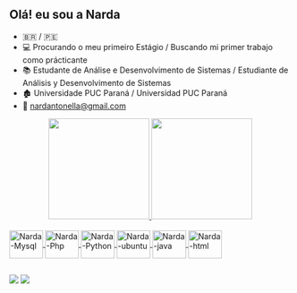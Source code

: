 ## Olá! eu sou a Narda
- 🇧🇷 / 🇵🇪
- 💻 Procurando o meu primeiro Estágio / Buscando mi primer trabajo como prácticante
- 📚 Estudante de Análise e Desenvolvimento de Sistemas / Estudiante de Análisis y Desenvolvimento de Sistemas
- 🏚️ Universidade PUC Paraná / Universidad PUC Paraná
- 📧 nardantonella@gmail.com
 <div>
<div align="center">
  <a href="https://github.com/Narda-Antonella">
  <img height="180em" src="https://github-readme-stats.vercel.app/api?username=Narda-Antonella&show_icons=true&theme=dracula&include_all_commits=true&count_private=true"/>
  <img height="180em" src="https://github-readme-stats.vercel.app/api/top-langs/?username=Narda-Antonella&layout=compact&langs_count=7&theme=dracula"/>
</div>
<div style="display: inline_block"><br>
  <img align="center" alt="Narda-Mysql" height="50" width="60" src="https://cdn.jsdelivr.net/gh/devicons/devicon/icons/mysql/mysql-original-wordmark.svg">
  <img align="center" alt="Narda-Php" height="50" width="60" src="https://cdn.jsdelivr.net/gh/devicons/devicon/icons/php/php-original.svg">
  <img align="center" alt="Narda-Python" height="50" width="60" src="https://cdn.jsdelivr.net/gh/devicons/devicon/icons/python/python-original-wordmark.svg">
  <img align="center" alt="Narda-ubuntu" height="50" width="60" src="https://cdn.jsdelivr.net/gh/devicons/devicon/icons/ubuntu/ubuntu-plain.svg">
  <img align="center" alt="Narda-java" height="50" width="60" src="https://cdn.jsdelivr.net/gh/devicons/devicon/icons/java/java-original-wordmark.svg">
  <img align="center" alt="Narda-html" height="50" width="60" src="https://cdn.jsdelivr.net/gh/devicons/devicon/icons/html5/html5-plain-wordmark.svg">
  
  ##
  
</div>  
<a href ="mailto:nardantonella@gmail.com"target="_blank"><img src="https://img.shields.io/badge/-Gmail-%23333?style=for-the-badge&logo=gmail&logoColor=white" target="_blank"></a>
<a href="https://www.linkedin.com/in/nardaantonella/" target="_blank"><img src="https://img.shields.io/badge/LinkedIn-0077B5?style=for-the-badge&logo=linkedin&logoColor=white" target="_blank"></a>
</div>


